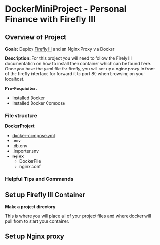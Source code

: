# DockerMiniProject - Personal Finance with Firefly III 

## Overview of Project

**Goals:** Deploy [Firefly III](https://www.firefly-iii.org/) and an Nginx Proxy via Docker

**Description:**
For this project you will need to follow the Firely III documentation on how to install their container which can be found here. Once you have the yaml file for firefly, you will set up a nginx proxy in front of the firefly interface for forward it to port 80 when browsing on your localhost.

**Pre-Requisites:** 
* Installed Docker
* Installed Docker Compose

### File structure

**DockerProject**
* [docker-compose.yml](docker-compose.yml)
* .env
* .db.env
* .importer.env
* **nginx**
   * DockerFile
   * nginx.conf
### Helpful Tips and Commands

## Set up Firefly III Container

**Make a project directory** 

This is where you will place all of your project files and where docker will pull from to start your container. 

## Set up Nginx proxy 
